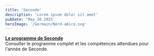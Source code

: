 ```yaml
---
title: 'Seconde'
description: 'Lorem ipsum dolor sit amet'
pubDate: 'May 30 2025'
heroImage: '/Germain/Nerd-amico.svg'
---
```


<div class="content">
  <div class="block">
    <div class="box">
      <article class="media">
        <div class="media-content">
          <div class="content">
            <p>
              <a href="/Germain/Seconde/Programme_S" class="has-text-link is-size-5">
                <strong>Le programme de Seconde</strong>
              </a>
              <br>
              Consulter le programme complet et les compétences attendues pour l'année de Seconde.
            </p>
          </div>
        </div>
      </article>
    </div>
  </div>
</div>